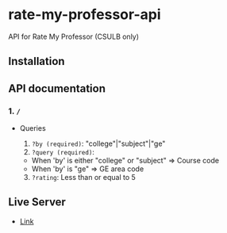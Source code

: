 # rate-my-professor-api
API for Rate My Professor (CSULB only)

## Installation

## API documentation

### 1. `/`

- Queries

  1. `?by (required)`: "college"|"subject"|"ge"
  2. `?query (required)`: 
    - When 'by' is either "college" or "subject" => Course code
    - When 'by' is "ge" => GE area code
  3. `?rating`: Less than or equal to 5

## Live Server

- [Link](https://eflask-7778.herokuapp.com/)
